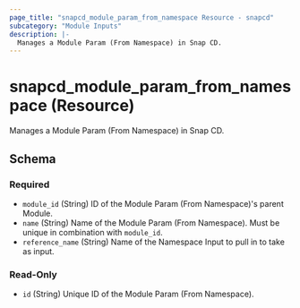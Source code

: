 ```yaml
---
page_title: "snapcd_module_param_from_namespace Resource - snapcd"
subcategory: "Module Inputs"
description: |-
  Manages a Module Param (From Namespace) in Snap CD.
---
```


# snapcd_module_param_from_namespace (Resource)

Manages a Module Param (From Namespace) in Snap CD.




<!-- schema generated by tfplugindocs -->
## Schema

### Required

- `module_id` (String) ID of the Module Param (From Namespace)'s parent Module.
- `name` (String) Name of the Module Param (From Namespace).  Must be unique in combination with `module_id`.
- `reference_name` (String) Name of the Namespace Input to pull in to take as input.

### Read-Only

- `id` (String) Unique ID of the Module Param (From Namespace).
